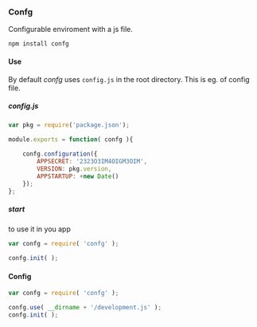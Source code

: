 ### Confg

Configurable enviroment with a js file.

```shell
npm install confg
```

#### Use

By default _confg_ uses `config.js` in the root directory. This is eg. of config file. 

##### config.js

```javascript
var pkg = require('package.json');

module.exports = function( confg ){

	confg.configuration({
		APPSECRET: '2323O3IM4OIGM3OIM',
		VERSION: pkg.version,
		APPSTARTUP: +new Date()
	});
};
```

##### start

to use it in you app 

```javascript
var confg = require( 'confg' );

confg.init( );
```

#### Config

```javascript
var confg = require( 'confg' );

confg.use( __dirname + '/development.js' );
confg.init( );
```
